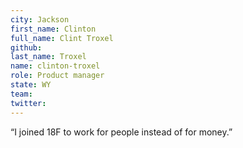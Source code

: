 ```yaml
---
city: Jackson
first_name: Clinton
full_name: Clint Troxel
github:
last_name: Troxel
name: clinton-troxel
role: Product manager
state: WY
team:
twitter:
---
```

“I joined 18F to work for people instead of for money.”
